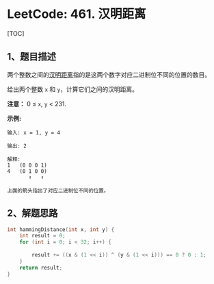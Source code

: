 # LeetCode: 461. 汉明距离

[TOC]



## 1、题目描述



两个整数之间的[汉明距离](https://baike.baidu.com/item/%E6%B1%89%E6%98%8E%E8%B7%9D%E7%A6%BB)指的是这两个数字对应二进制位不同的位置的数目。

给出两个整数 `x` 和 `y`，计算它们之间的汉明距离。

**注意：**
0 ≤ `x`, `y` < 231.

**示例:**

```
输入: x = 1, y = 4

输出: 2

解释:
1   (0 0 0 1)
4   (0 1 0 0)
       ↑   ↑

上面的箭头指出了对应二进制位不同的位置。
```



## 2、解题思路



```c
int hammingDistance(int x, int y) {
    int result = 0;
    for (int i = 0; i < 32; i++) {
        
        result += ((x & (1 << i)) ^ (y & (1 << i))) == 0 ? 0 : 1;
    }
    return result;
}
```






